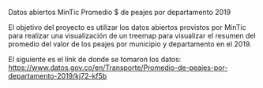 Datos abiertos MinTic Promedio $ de peajes por departamento 2019

El objetivo del proyecto es utilizar los datos abiertos provistos por MinTic para realizar una visualización de un treemap para visualizar el resumen
del promedio del valor de los peajes por municipio y departamento en el 2019.

El siguiente es el link de donde se tomaron los datos: https://www.datos.gov.co/en/Transporte/Promedio-de-peajes-por-departamento-2019/kj72-kf5b
